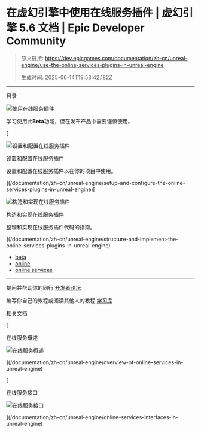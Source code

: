 # 在虚幻引擎中使用在线服务插件 | 虚幻引擎 5.6 文档 | Epic Developer Community

> 原文链接: https://dev.epicgames.com/documentation/zh-cn/unreal-engine/use-the-online-services-plugins-in-unreal-engine
> 
> 生成时间: 2025-06-14T19:53:42.182Z

---

目录

![使用在线服务插件](https://dev.epicgames.com/community/api/documentation/image/87a68c72-570d-411e-a28f-267b094eced2?resizing_type=fill&width=1920&height=335)

学习使用此**Beta**功能，但在发布产品中需要谨慎使用。

[

![设置和配置在线服务插件](https://d1iv7db44yhgxn.cloudfront.net/documentation/images/4376532d-dbef-4d9b-8d80-6f94dbbc2245/enable-topic.png)

设置和配置在线服务插件

设置和配置在线服务插件以在你的项目中使用。





](/documentation/zh-cn/unreal-engine/setup-and-configure-the-online-services-plugins-in-unreal-engine)[

![构造和实现在线服务插件](https://d1iv7db44yhgxn.cloudfront.net/documentation/images/087ab456-05b3-475b-bdab-f7a3e1362814/implement-topic.png)

构造和实现在线服务插件

整理和实现在线服务插件代码的指南。





](/documentation/zh-cn/unreal-engine/structure-and-implement-the-online-services-plugins-in-unreal-engine)

-   [beta](https://dev.epicgames.com/community/search?query=beta)
-   [online](https://dev.epicgames.com/community/search?query=online)
-   [online services](https://dev.epicgames.com/community/search?query=online%20services)

* * *

提问并帮助你的同行 [开发者论坛](https://forums.unrealengine.com/categories?tag=unreal-engine)

编写你自己的教程或阅读其他人的教程 [学习库](https://dev.epicgames.com/community/unreal-engine/learning)

相关文档

[

在线服务概述

![在线服务概述](https://dev.epicgames.com/community/api/documentation/image/604f7896-c9e6-4007-a408-d229c7789a29?resizing_type=fit&width=160&height=92)

](/documentation/zh-cn/unreal-engine/overview-of-online-services-in-unreal-engine)

[

在线服务接口

![在线服务接口](https://dev.epicgames.com/community/api/documentation/image/76c6c27b-740d-4bc6-baac-a8fd8a45c8ac?resizing_type=fit&width=160&height=92)

](/documentation/zh-cn/unreal-engine/online-services-interfaces-in-unreal-engine)